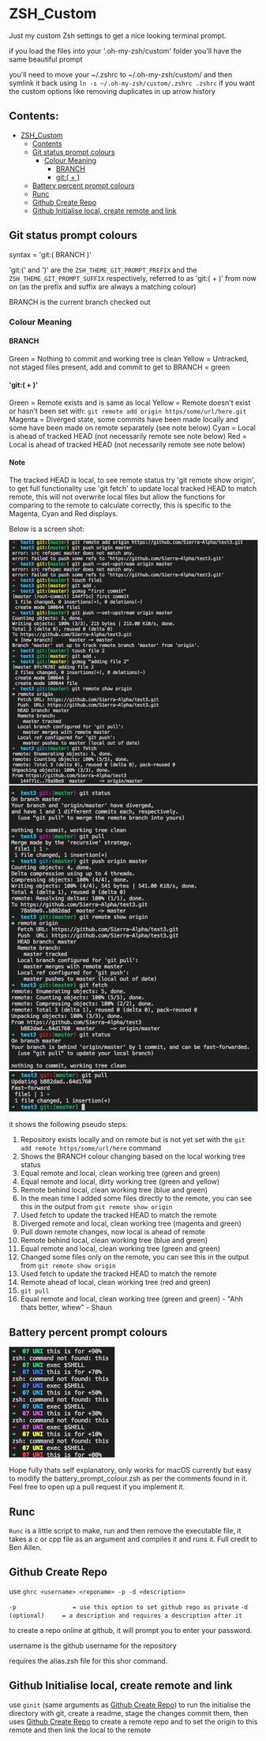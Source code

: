 # ZSH_Custom

Just my custom Zsh settings to get a nice looking terminal prompt.

if you load the files into your '.oh-my-zsh/custom' folder you'll have the same beautiful prompt

you'll need to move your ~/.zshrc to ~/.oh-my-zsh/custom/ and then symlink it back using `ln -s ~/.oh-my-zsh/custom/.zshrc .zshrc` if you want the custom options like removing duplicates in up arrow history


## Contents:

- [ZSH_Custom](#zsh_custom)
  * [Contents](#contents)
  * [Git status prompt colours](#git-status-prompt-colours)
    * [Colour Meaning](#colour-meaning)
      * [BRANCH](#branch)
      * [git:( + )](#git--)
  * [Battery percent prompt colours](#battery-percent-prompt-colours)
  * [Runc](#runc)
  * [Github Create Repo](#github-create-repo)
  * [Github Initialise local, create remote and link](#github-initialise-local-create-remote-and-link)

## Git status prompt colours

syntax = 'git:( BRANCH )'

'git:(' and ')' are the `ZSH_THEME_GIT_PROMPT_PREFIX` and the `ZSH_THEME_GIT_PROMPT_SUFFIX` respectively, referred to as 'git:( + )' from now on (as the prefix and suffix are always a matching colour)

BRANCH is the current branch checked out

### Colour Meaning

#### BRANCH

  Green   = Nothing to commit and working tree is clean
  Yellow  = Untracked, not staged files present, add and commit to get to BRANCH = green

#### 'git:( + )'

  Green   = Remote exists and is same as local
  Yellow  = Remote doesn't exist or hasn't been set with: `git remote add origin https/some/url/here.git`
  Magenta = Diverged state, some commits have been made locally and some have been made on remote separately (see note below)
  Cyan    = Local is ahead of tracked HEAD (not necessarily remote see note below)
  Red     = Local is ahead of tracked HEAD (not necessarily remote see note below)
  
#### Note
  The tracked HEAD is local, to see remote status try 'git remote show origin', to get full functionality use 'git fetch' to    update local tracked HEAD to match remote, this will not overwrite local files but allow the functions for comparing to the remote to calculate correctly, this is specific to the Magenta, Cyan and Red displays.
  
Below is a screen shot:

![](documentation/gitPromptScreenshot1.png)
![](documentation/gitPromptScreenshot2.png)
![](documentation/gitPromptScreenshot3.png)

it shows the following pseudo steps:
  1.  Repository exists locally and on remote but is not yet set with the `git add remote https/some/url/here` command
  2.  Shows the BRANCH colour changing based on the local working tree status
  3.  Equal remote and local,      clean working tree    (green and green)
  4.  Equal remote and local,      dirty working tree    (green and yellow)
  5.  Remote behind local,         clean working tree    (blue and green)
  6.  In the mean time I added some files directly to the remote, you can see this in the output from `git remote show origin`
  7.  Used fetch to update the tracked HEAD to match the remote
  8.  Diverged remote and local,   clean working tree    (magenta and green)
  9.  Pull down remote changes, now local is ahead of remote
  10. Remote behind local,         clean working tree    (blue and green)
  11. Equal remote and local,      clean working tree    (green and green)
  12. Changed some files only on the remote,  you can see this in the output from `git remote show origin`
  13. Used fetch to update the tracked HEAD to match the remote
  14. Remote ahead of local,       clean working tree    (red and green)
  15. `git pull`
  16. Equal remote and local,      clean working tree    (green and green) - "Ahh thats better, whew" - Shaun

## Battery percent prompt colours

![](documentation/batteryPromptColour.png)

Hope fully thats self explanatory, only works for macOS currently but easy to modify the battery_prompt_colour.zsh as per the comments found in it. Feel free to open up a pull request if you implement it.

## Runc

`Runc` is a little script to make, run and then remove the executable file, it takes a c or cpp file as an argument and compiles it and runs it. Full credit to Ben Allen.

## Github Create Repo

use `ghrc <username> <reponame> -p -d <description>`

`-p                = use this option to set github repo as private`
`-d (optional)     = a description and requires a description after it`

to create a repo online at github, it will prompt you to enter your password.

username is the github username for the repository

requires the alias.zsh file for this shor command.

## Github Initialise local, create remote and link

use `ginit` (same arguments as [Github Create Repo](#github-create-repo)) to run the initialise the directory with git, create a readme, stage the changes commit them, then uses [Github Create Repo](#github-create-repo) to create a remote repo and to set the origin to this remote and then link the local to the remote
